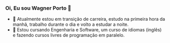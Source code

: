 ### Oi, Eu sou Wagner Porto 👋

- 🔭 Atualmente estou em transição de carreira, estudo na primeira hora da manhã, trabalho durante o dia e volto a estudar a noite.
- 🌱 Estou cursando Engenharia e Software, um curso de idiomas (inglês) e fazendo cursos livres de programação em paralelo. 

